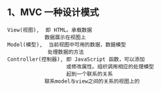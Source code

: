 ## 1、MVC 一种设计模式
    View(视图),  即 HTML。承载数据
			    数据展示在视图上
    Model(模型),  当前视图中可用的数据，数据模型
			     处理数据的方法
    Controller(控制器), 即 JavaScript 函数，可以添加
	                   或修改属性。组织调用相应的处理模型
					   起到一个联系的关系
				联系model与view之间的关系的视图上的
